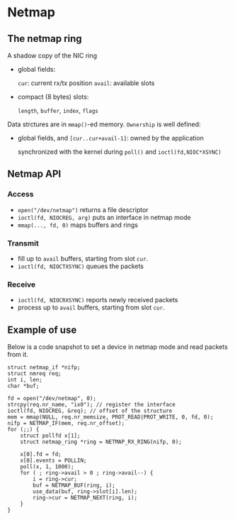# Netmap

## The netmap ring
A shadow copy of the NIC ring
- global fields:

  `cur`: current rx/tx position
  `avail`: available slots
- compact (8 bytes) slots:

  `length`, `buffer`, `index`, `flags`

Data strctures are in `mmap()`-ed memory. `Ownership` is well defined:
- global fields, and `[cur..cur+avail-1]`: owned by the application
  
  synchronized with the kernel during `poll()` and `ioctl(fd,NIOC*XSYNC)`

## Netmap API

### Access
- `open("/dev/netmap")` returns a file descriptor
- `ioctl(fd, NIOCREG, arg)` puts an interface in netmap mode
- `mmap(..., fd, 0)` maps buffers and rings

### Transmit
- fill up to `avail` buffers, starting from slot `cur`.
- `ioctl(fd, NIOCTXSYNC)` queues the packets

### Receive
- `ioctl(fd, NIOCRXSYNC)` reports newly received packets
- process up to `avail` buffers, starting from slot `cur`.

## Example of use
Below is a code snapshot to set a device in netmap mode and read packets from it.
```
struct netmap_if *nifp;
struct nmreq req;
int i, len;
char *buf;

fd = open("/dev/netmap", 0);
strcpy(req.nr_name, "ix0"); // register the interface
ioctl(fd, NIOCREG, &req); // offset of the structure
mem = mmap(NULL, req.nr_memsize, PROT_READ|PROT_WRITE, 0, fd, 0);
nifp = NETMAP_IF(mem, req.nr_offset);
for (;;) {
	struct pollfd x[1];
	struct netmap_ring *ring = NETMAP_RX_RING(nifp, 0);

	x[0].fd = fd;
	x[0].events = POLLIN;
	poll(x, 1, 1000);
	for ( ; ring->avail > 0 ; ring->avail--) {
		i = ring->cur;
		buf = NETMAP_BUF(ring, i);
		use_data(buf, ring->slot[i].len);
		ring->cur = NETMAP_NEXT(ring, i);
	}
}
```
